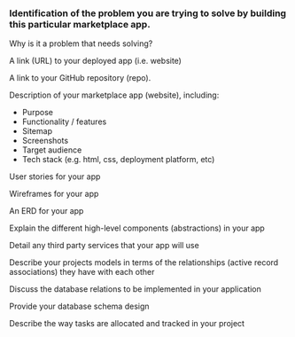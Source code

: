 ### Identification of the problem you are trying to solve by building this particular marketplace app.


Why is it a problem that needs solving?


A link (URL) to your deployed app (i.e. website)


A link to your GitHub repository (repo).


Description of your marketplace app (website), including:
- Purpose
- Functionality / features
- Sitemap
- Screenshots
- Target audience
- Tech stack (e.g. html, css, deployment platform, etc)

User stories for your app


Wireframes for your app


An ERD for your app

Explain the different high-level components (abstractions) in your app


Detail any third party services that your app will use


Describe your projects models in terms of the relationships (active record associations) they have with each other


Discuss the database relations to be implemented in your application


Provide your database schema design


Describe the way tasks are allocated and tracked in your project


